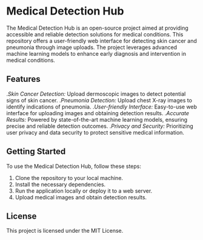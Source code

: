 # Medical Detection Hub

The Medical Detection Hub is an open-source project aimed at providing accessible and reliable detection solutions for medical conditions. This repository offers a user-friendly web interface for detecting skin cancer and pneumonia through image uploads. The project leverages advanced machine learning models to enhance early diagnosis and intervention in medical conditions.

## Features
.*Skin Cancer Detection:* Upload dermoscopic images to detect potential signs of skin cancer.
.*Pneumonia Detection:* Upload chest X-ray images to identify indications of pneumonia.
.*User-friendly Interface:* Easy-to-use web interface for uploading images and obtaining detection results.
.*Accurate Results:* Powered by state-of-the-art machine learning models, ensuring precise and reliable detection outcomes.
.*Privacy and Security:* Prioritizing user privacy and data security to protect sensitive medical information.

## Getting Started

To use the Medical Detection Hub, follow these steps:

1. Clone the repository to your local machine.
2. Install the necessary dependencies.
3. Run the application locally or deploy it to a web server.
4. Upload medical images and obtain detection results.

## License

This project is licensed under the MIT License.
